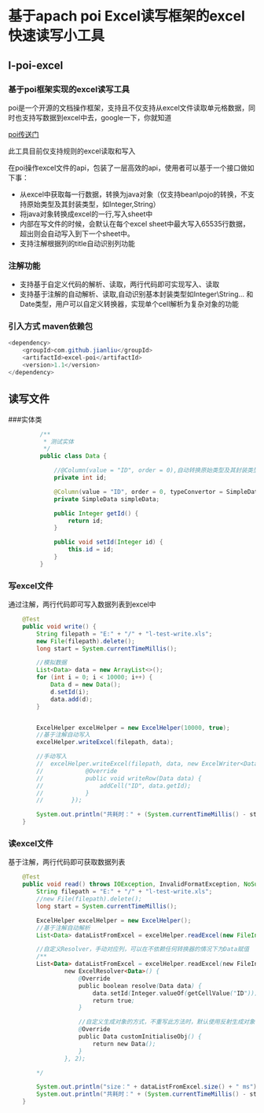 基于apach poi Excel读写框架的excel快速读写小工具
===
## l-poi-excel
### 基于poi框架实现的excel读写工具
poi是一个开源的文档操作框架，支持且不仅支持从excel文件读取单元格数据，同时也支持写数据到excel中去，google一下，你就知道

[poi传送门](https://github.com/apache/poi)

此工具目前仅支持规则的excel读取和写入

在poi操作excel文件的api，包装了一层高效的api，使用者可以基于一个接口做如下事：
* 从excel中获取每一行数据，转换为java对象（仅支持bean\pojo的转换，不支持原始类型及其封装类型，如Integer,String）
* 将java对象转换成excel的一行,写入sheet中
* 内部在写文件的时候，会默认在每个excel sheet中最大写入65535行数据，超出则会自动写入到下一个sheet中。
* 支持注解根据列的title自动识别列功能

### 注解功能
* 支持基于自定义代码的解析、读取，两行代码即可实现写入、读取 
* 支持基于注解的自动解析、读取,自动识别基本封装类型如Integer\String\... 和Date类型，用户可以自定义转换器，实现单个cell解析为复杂对象的功能  

### 引入方式 maven依赖包
```java
<dependency>
    <groupId>com.github.jianliu</groupId>
    <artifactId>excel-poi</artifactId>
    <version>1.1</version>
</dependency>
```

## 读写文件
###实体类

```java
         /**
          * 测试实体
          */
         public class Data {

             //@Column(value = "ID", order = 0),自动转换原始类型及其封装类型、Date类型
             private int id;

             @Column(value = "ID", order = 0, typeConvertor = SimpleDataConvertor.class) //复杂对象自定义转换器,框架会自动生成器转换器实例
             private SimpleData simpleData;

             public Integer getId() {
                 return id;
             }

             public void setId(Integer id) {
                 this.id = id;
             }
         }
```


### 写excel文件

通过注解，两行代码即可写入数据列表到excel中

```java
    @Test
    public void write() {
        String filepath = "E:" + "/" + "l-test-write.xls";
        new File(filepath).delete();
        long start = System.currentTimeMillis();

        //模拟数据
        List<Data> data = new ArrayList<>();
        for (int i = 0; i < 10000; i++) {
            Data d = new Data();
            d.setId(i);
            data.add(d);
        }


        ExcelHelper excelHelper = new ExcelHelper(10000, true);
        //基于注解自动写入
        excelHelper.writeExcel(filepath, data);

        //手动写入
        //  excelHelper.writeExcel(filepath, data, new ExcelWriter<Data>() {
        //            @Override
        //            public void writeRow(Data data) {
        //                addCell("ID", data.getId);
        //            }
        //        });

        System.out.println("共耗时：" + (System.currentTimeMillis() - start) + " ms");
    }
```

### 读excel文件

基于注解，两行代码即可获取数据列表

```java
    @Test
    public void read() throws IOException, InvalidFormatException, NoSuchFieldException, IllegalAccessException {
        String filepath = "E:" + "/" + "l-test-write.xls";
        //new File(filepath).delete();
        long start = System.currentTimeMillis();

        ExcelHelper excelHelper = new ExcelHelper();
        //基于注解自动解析
        List<Data> dataListFromExcel = excelHelper.readExcel(new FileInputStream(filepath), Data.class, 0);

        //自定义Resolver，手动对应列，可以在不依赖任何转换器的情况下为Data赋值
        /**
        List<Data> dataListFromExcel = excelHelper.readExcel(new FileInputStream(filepath), Data.class,
                new ExcelResolver<Data>() {
                    @Override
                    public boolean resolve(Data data) {
                        data.setId(Integer.valueOf(getCellValue("ID")));
                        return true;
                    }

                    //自定义生成对象的方式，不重写此方法时，默认使用反射生成对象
                    @Override
                    public Data customInitialiseObj() {
                        return new Data();
                    }
                }, 2);

        */

        System.out.println("size：" + dataListFromExcel.size() + " ms");
        System.out.println("共耗时：" + (System.currentTimeMillis() - start) + " ms");
    }
```

